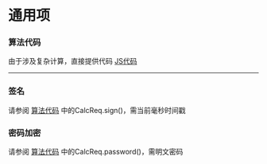 # 通用项
### 算法代码
由于涉及复杂计算，直接提供代码
[JS代码](CalcReq/CalcReq.js)
***
### 签名
请参阅 [算法代码](#算法代码) 中的CalcReq.sign()，需当前毫秒时间戳
### 密码加密
请参阅 [算法代码](#算法代码) 中的CalcReq.password()，需明文密码